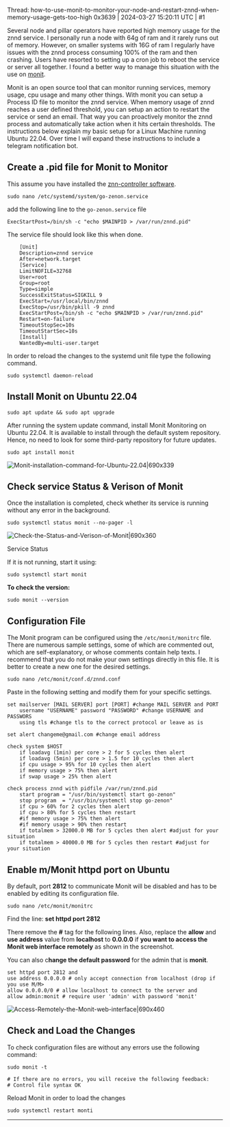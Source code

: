 Thread: how-to-use-monit-to-monitor-your-node-and-restart-znnd-when-memory-usage-gets-too-high
0x3639 | 2024-03-27 15:20:11 UTC | #1

Several node and pillar operators have reported high memory usage for the znnd service.  I personally run a node with 64g of ram and it rarely runs out of memory.  However, on smaller systems with 16G of ram I regularly have issues with the znnd process consuming 100% of the ram and then crashing.  Users have resorted to setting up a cron job to reboot the service or server all together.  I found a better way to manage this situation with the use on [monit](https://mmonit.com/monit/).  

Monit is an open source tool that can monitor running services, memory usage, cpu usage and many other things.  With monit you can setup a Process ID file to monitor the znnd service.  When memory usage of znnd reaches a user defined threshold, you can setup an action to restart the service or send an email.  That way you can proactively monitor the znnd process and automatically take action when it hits certain thresholds.  The instructions below explain my basic setup for a Linux Machine running Ubuntu 22.04.  Over time I will expand these instructions to include a telegram notification bot.  

## Create a .pid file for Monit to Monitor
This assume you have installed the [znn-controller software](https://github.com/zenon-network/znn_controller_dart).  

```
sudo nano /etc/systemd/system/go-zenon.service
```
add the following line to the `go-zenon.service` file

```
ExecStartPost=/bin/sh -c "echo $MAINPID > /var/run/znnd.pid"
```
The service file should look like this when done.

```
    [Unit]
    Description=znnd service
    After=network.target
    [Service]
    LimitNOFILE=32768
    User=root
    Group=root
    Type=simple
    SuccessExitStatus=SIGKILL 9
    ExecStart=/usr/local/bin/znnd
    ExecStop=/usr/bin/pkill -9 znnd
    ExecStartPost=/bin/sh -c "echo $MAINPID > /var/run/znnd.pid"
    Restart=on-failure
    TimeoutStopSec=10s
    TimeoutStartSec=10s
    [Install]
    WantedBy=multi-user.target
```
In order to reload the changes to the systemd unit file type the following command.
```
sudo systemctl daemon-reload
```
## Install Monit on Ubuntu 22.04

```
sudo apt update && sudo apt upgrade
```

After running the system update command, install Monit Monitoring on Ubuntu 22.04. It is available to install through the default system repository. Hence, no need to look for some third-party repository for future updates.

```
sudo apt install monit
```
![Monit-installation-command-for-Ubuntu-22.04|690x339](upload://iCNOxWfKXI47hioT6q4vXGrs2aO.png)

## Check service Status & Verison of Monit

Once the installation is completed,  check whether its service is running without any error in the background.

```
sudo systemctl status monit --no-pager -l
```

![Check-the-Status-and-Verison-of-Monit|690x360](upload://cDq8zb8gTW7xhrG3rEhDRrolxqN.png)

Service Status

If it is not running, start it using:

```
sudo systemctl start monit
```

**To check the version:**

```
sudo monit --version
```

## Configuration File

The Monit program can be configured using the `/etc/monit/monitrc` file. There are numerous sample settings, some of which are commented out, which are self-explanatory, or whose comments contain help texts. I recommend that you do not make your own settings directly in this file. It is better to create a new one for the desired settings.

```
sudo nano /etc/monit/conf.d/znnd.conf
```
Paste in the following setting and modify them for your specific settings.
```
set mailserver [MAIL SERVER] port [PORT] #change MAIL SERVER and PORT
    username "USERNAME" password "PASSWORD" #change USERNAME and PASSWORS
    using tls #change tls to the correct protocol or leave as is

set alert changeme@gmail.com #change email address

check system $HOST
    if loadavg (1min) per core > 2 for 5 cycles then alert
    if loadavg (5min) per core > 1.5 for 10 cycles then alert
    if cpu usage > 95% for 10 cycles then alert
    if memory usage > 75% then alert
    if swap usage > 25% then alert

check process znnd with pidfile /var/run/znnd.pid
    start program = "/usr/bin/systemctl start go-zenon"
    stop program  = "/usr/bin/systemctl stop go-zenon"
    if cpu > 60% for 2 cycles then alert
    if cpu > 80% for 5 cycles then restart
    #if memory usage > 75% then alert
    #if memory usage > 90% then restart
    if totalmem > 32000.0 MB for 5 cycles then alert #adjust for your situation
    if totalmem > 40000.0 MB for 5 cycles then restart #adjust for your situation

```

## Enable m/Monit httpd port on Ubuntu

By default, port **2812** to communicate Monit will be disabled and has to be enabled by editing its configuration file.

```
sudo nano /etc/monit/monitrc
```

Find the line: **set httpd port 2812**

There remove the **#** tag for the following lines. Also, replace the **allow** and **use address** value from **localhost** to **0.0.0.0** if **you want to access the Monit web interface remotely** as shown in the screenshot.

You can also c**hange the default password** for the admin that is **monit**.

```
set httpd port 2812 and
use address 0.0.0.0 # only accept connection from localhost (drop if you use M/M>
allow 0.0.0.0/0 # allow localhost to connect to the server and
allow admin:monit # require user 'admin' with password 'monit'
```
![Access-Remotely-the-Monit-web-interface|690x460](upload://istmlBOuJvAs3j2S3iMGfmHCDuf.png)

## Check and Load the Changes

To check configuration files are without any errors use the following command:

```
sudo monit -t

# If there are no errors, you will receive the following feedback:
# Control file syntax OK
```
Reload Monit in order to load the changes
```
sudo systemctl restart monti
```

-------------------------

